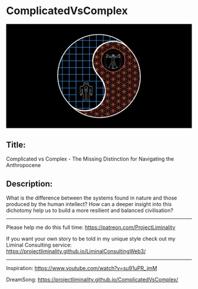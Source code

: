 # ComplicatedVsComplex
![](ComplicatedVsComplex.png)

## Title:

Complicated vs Complex - The Missing Distinction for Navigating the Anthropocene

## Description:

What is the difference between the systems found in nature and those produced by the human intellect?
How can a deeper insight into this dichotomy help us to build a more resilient and balanced civilisation? 

--------------------------------------------------------------------------------------------------------- 
Please help me do this full time: https://patreon.com/ProjectLiminality

If you want your own story to be told in my unique style check out my Liminal Consulting service: https://projectliminality.github.io/LiminalConsultingWeb3/

---------------------------------------------------------------------------------------------------------
Inspiration: https://www.youtube.com/watch?v=su91uPR_jmM

DreamSong: https://projectliminality.github.io/ComplicatedVsComplex/
